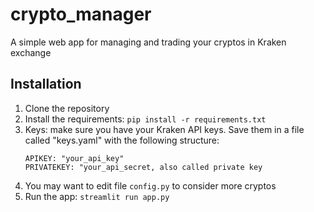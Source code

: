 # crypto_manager
A simple web app for managing and trading your cryptos in Kraken exchange

## Installation
1. Clone the repository
2. Install the requirements: `pip install -r requirements.txt`
3. Keys: make sure you have your Kraken API keys. Save them in a file called "keys.yaml" with the following structure:
   ```
   APIKEY: "your_api_key"
   PRIVATEKEY: "your_api_secret, also called private key
   ```
4. You may want to edit file `config.py` to consider more cryptos
5. Run the app: `streamlit run app.py`
